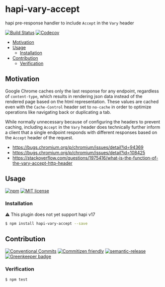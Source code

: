 # hapi-vary-accept

hapi pre-response handler to include `Accept` in the `Vary` header

<!-- status badges -->
[![Build Status][ci-badge]][ci-link]
[![Codecov](https://img.shields.io/codecov/c/github/travi/hapi-vary-accept.svg)](https://codecov.io/github/travi/hapi-vary-accept)

<!-- START doctoc generated TOC please keep comment here to allow auto update -->
<!-- DON'T EDIT THIS SECTION, INSTEAD RE-RUN doctoc TO UPDATE -->


* [Motivation](#motivation)
* [Usage](#usage)
  * [Installation](#installation)
* [Contribution](#contribution)
  * [Verification](#verification)

<!-- END doctoc generated TOC please keep comment here to allow auto update -->

## Motivation

Google Chrome caches only the last response for any endpoint, regardless of
`content-type`, which results in rendering json data instead of the rendered
page based on the html representation. These values are cached even with the
`Cache-Control` header set to `no-cache` in order to optimize operations like
navigating back or duplicating a tab.

While normally unnecessary because of configuring the headers to prevent caching,
including `Accept` in the `Vary` header does technically further inform a client
that a single endpoint responds with different responses based on the `Accept`
header of the request.

* https://bugs.chromium.org/p/chromium/issues/detail?id=94369
* https://bugs.chromium.org/p/chromium/issues/detail?id=108425
* https://stackoverflow.com/questions/1975416/what-is-the-function-of-the-vary-accept-http-header

## Usage

<!-- consumer badges -->
[![npm][npm-badge]][npm-link]
[![MIT license][license-badge]][license-link]

### Installation

:warning: This plugin does not yet support hapi v17

```sh
$ npm install hapi-vary-accept --save
```

## Contribution

<!-- contribution badges -->
[![Conventional Commits][commit-convention-badge]][commit-convention-link]
[![Commitizen friendly][commitizen-badge]][commitizen-link]
[![semantic-release](https://img.shields.io/badge/%20%20%F0%9F%93%A6%F0%9F%9A%80-semantic--release-e10079.svg)](https://github.com/semantic-release/semantic-release)
[![Greenkeeper badge](https://badges.greenkeeper.io/travi/hapi-vary-accept.svg)](https://greenkeeper.io/)

### Verification

```sh
$ npm test
```

[npm-link]: https://www.npmjs.com/package/hapi-vary-accept
[npm-badge]: https://img.shields.io/npm/v/hapi-vary-accept.svg
[license-link]: LICENSE
[license-badge]: https://img.shields.io/github/license/travi/hapi-vary-accept.svg
[ci-link]: https://travis-ci.org/travi/hapi-vary-accept
[ci-badge]: https://img.shields.io/travis/travi/hapi-vary-accept.svg?branch=master
[commit-convention-link]: https://conventionalcommits.org
[commit-convention-badge]: https://img.shields.io/badge/Conventional%20Commits-1.0.0-yellow.svg
[commitizen-link]: http://commitizen.github.io/cz-cli/
[commitizen-badge]: https://img.shields.io/badge/commitizen-friendly-brightgreen.svg
